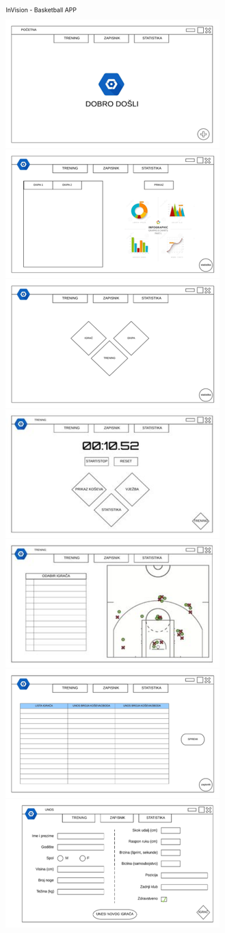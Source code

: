 InVision - Basketball APP

<img src="New folder/Poceta.jpeg" width="500" height="300">
<img src="New folder/statistika.ekipa.jpeg" width="500" height="300">
<img src="New folder/statistika.odabir.jpeg" width="500" height="300">
<img src="New folder/thumb_Trening_pocetna.jpeg" width="500" height="300">

<img src="New folder/thumb_Trening_prikaz_koseva.jpeg" width="500" height="300">

<img src="New folder/ZAPISNIK.2.jpeg" width="500" height="300">
<img src="New folder/Unos_igraci.jpeg" width="500" height="300">
